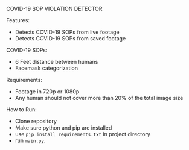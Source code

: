 COVID-19 SOP VIOLATION DETECTOR

Features:
- Detects COVID-19 SOPs from live footage
- Detects COVID-19 SOPs from saved footage

COVID-19 SOPs:
  - 6 Feet distance between humans
  - Facemask categorization
 
Requirements:
  - Footage in 720p or 1080p
  - Any human should not cover more than 20% of the total image size

How to Run:
  - Clone repository
  - Make sure python and pip are installed 
  - use `pip install requirements.txt` in project directory
  - run `main.py`.
